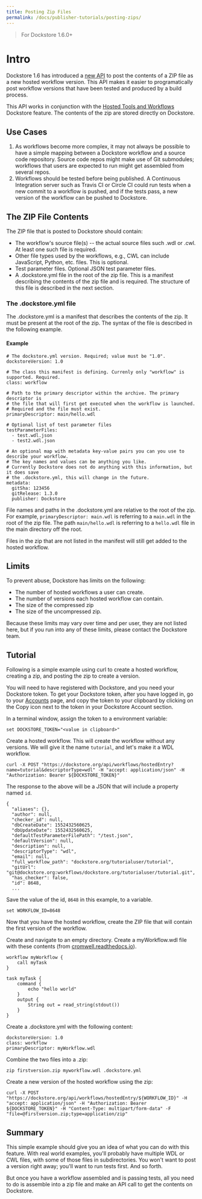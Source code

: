 ```yaml
---
title: Posting Zip Files
permalink: /docs/publisher-tutorials/posting-zips/
---
```


> For Dockstore 1.6.0+

# Intro

Dockstore 1.6 has introduced a <a href="https://dockstore.org/api/static/swagger-ui/index.html#/hosted/addZip">new API</a>
to post the contents of a ZIP file as a new hosted workflow version. This API makes it easier to
programatically post workflow versions that have been tested and produced by a build process.

This API works in conjunction with the 
<a href="/docs/publisher-tutorials/hosted-tools-and-workflows/">Hosted Tools and Workflows</a>
Dockstore feature. The contents of the zip are stored directly on Dockstore.

## Use Cases

1. As workflows become more complex, it may not always be possible to have a simple mapping
between a Dockstore workflow and a source code repository. Source code repos
might make use of Git submodules; workflows that users are expected to run might get assembled
from several repos.
2. Workflows should be tested before being published. A Continuous Integration server such
as Travis CI or Circle CI could run tests when a new commit to a workflow is pushed,
and if the tests pass, a new version of the workflow can be pushed to Dockstore.

## The ZIP File Contents

The ZIP file that is posted to Dockstore should contain:

* The workflow's source file(s) -- the actual source files such .wdl or .cwl. At least one such file is required.
* Other file types used by the workflows, e.g., CWL can include JavaScript, Python, etc.
files. This is optional.
* Test parameter files. Optional JSON test parameter files.
* A .dockstore.yml file in the root of the zip file. This is a manifest describing the 
contents of the zip file and is required. The structure of this file is described in
the next section.

### The .dockstore.yml file

The .dockstore.yml is a manifest that describes the contents of the zip. It must be
present at the root of the zip. The syntax of the file is described in the
following example.

#### Example

```
# The dockstore.yml version. Required; value must be "1.0".
dockstoreVersion: 1.0

# The class this manifest is defining. Currenly only "workflow" is supported. Required.
class: workflow

# Path to the primary descriptor within the archive. The primary descriptor is
# the file that will first get executed when the workflow is launched.
# Required and the file must exist.
primaryDescriptor: main/hello.wdl

# Optional list of test parameter files
testParameterFiles:
  - test.wdl.json
  - test2.wdl.json

# An optional map with metadata key-value pairs you can you use to describe your workflow.
# The key names and values can be anything you like.
# Currently Dockstore does not do anything with this information, but it does save
# the .dockstore.yml, this will change in the future.
metadata:
  gitSha: 123456
  gitRelease: 1.3.0
  publisher: Dockstore
```

File names and paths in the .dockstore.yml are relative to the root of the zip. For
example, `primaryDescriptor: main.wdl` is referring to a `main.wdl` in the root of the
zip file. The path `main/hello.wdl` is referring to a `hello.wdl` file in the main 
directory off the root.

Files in the zip that are not listed in the manifest will still get added to the hosted
workflow.

## Limits

To prevent abuse, Dockstore has limits on the following:

* The number of hosted workflows a user can create.
* The number of versions each hosted workflow can contain.
* The size of the compressed zip
* The size of the uncompressed zip.

Because these limits may vary over time and per user, they are not listed here, but if you run into any of these
limits, please contact the Dockstore team.

## Tutorial

Following is a simple example using curl to create a hosted workflow, creating a zip, and posting the zip
to create a version.

You will need to have registered with Dockstore, and you need your Dockstore token. To get
your Dockstore token, after you have logged in, go to your 
<a href="https://dockstore.org/accounts">Accounts</a> page, and copy the token to your
clipboard by clicking on the Copy icon next to the token in your Dockstore Account section.

In a terminal window, assign the token to a environment variable:

```
set DOCKSTORE_TOKEN="<value in clipboard>"
```

Create a hosted workflow. This will create the workflow without any versions. We will give it the name `tutorial`,
and let's make it a WDL workflow.

```
curl -X POST "https://dockstore.org/api/workflows/hostedEntry?name=tutorial&descriptorType=wdl" -H "accept: application/json" -H "Authorization: Bearer ${DOCKSTORE_TOKEN}"
```

The response to the above will be a JSON that will include a property named `id`.
```
{
  "aliases": {},
  "author": null,
  "checker_id": null,
  "dbCreateDate": 1552432560625,
  "dbUpdateDate": 1552432560625,
  "defaultTestParameterFilePath": "/test.json",
  "defaultVersion": null,
  "description": null,
  "descriptorType": "wdl",
  "email": null,
  "full_workflow_path": "dockstore.org/tutorialuser/tutorial",
  "gitUrl": "git@dockstore.org:workflows/dockstore.org/tutorialuser/tutorial.git",
  "has_checker": false,
  "id": 8648,
  ...
```

Save the value of the id, `8648` in this example, to a variable.


```
set WORKFLOW_ID=8648
```

Now that you have the hosted workflow, create the ZIP file that will contain the first version of the workflow.

Create and navigate to an empty directory. Create a myWorkflow.wdl file with these contents (from 
<a href="https://cromwell.readthedocs.io/en/develop/tutorials/FiveMinuteIntro/">cromwell.readthedocs.io</a>).

```
workflow myWorkflow {
    call myTask
}

task myTask {
    command {
        echo "hello world"
    }
    output {
        String out = read_string(stdout())
    }
}
```
Create a .dockstore.yml with the following content:

```
dockstoreVersion: 1.0
class: workflow
primaryDescriptor: myWorkflow.wdl
```

Combine the two files into a .zip:

```
zip firstversion.zip myworkflow.wdl .dockstore.yml
```

Create a new version of the hosted workflow using the zip:

```
curl -X POST "https://dockstore.org/api/workflows/hostedEntry/${WORKFLOW_ID}" -H "accept: application/json" -H "Authorization: Bearer ${DOCKSTORE_TOKEN}" -H "Content-Type: multipart/form-data" -F "file=@firstversion.zip;type=application/zip"
```

## Summary

This simple example should give you an idea of what you can do with this feature. With real
world examples, you'll probably have multiple WDL or CWL files, with some of those files in
subdirectories. You won't want to post a version right away; you'll want to run tests first.
And so forth.

But once you have a workflow assembled and is passing tests, all you need to do is assemble
into a zip file and make an API call to get the contents on Dockstore.
